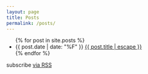 ```yaml
---
layout: page
title: Posts
permalink: /posts/
---
```


<ul class="post-list">
{% for post in site.posts %}
  <li>
    <span class="post-meta">{{ post.date | date: "%F" }}</span>
    <a class="post-link" href="{{ post.url | prepend: site.baseurl }}">{{ post.title | escape }}</a>
  </li>
{% endfor %}
</ul>

<p class="rss-subscribe">subscribe <a href="{{ "/feed.xml" | prepend: site.baseurl }}">via RSS</a></p>
